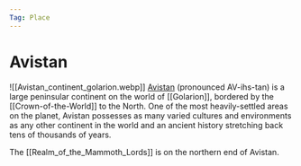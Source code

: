 ```yaml
---
Tag: Place
---
```

# Avistan
![[Avistan_continent_golarion.webp]]
[Avistan](https://pathfinderwiki.com/wiki/Avistan) (pronounced AV-ihs-tan) is a large peninsular continent on the world of [[Golarion]], bordered by the [[Crown-of-the-World]] to the North. One of the most heavily-settled areas on the planet, Avistan possesses as many varied cultures and environments as any other continent in the world and an ancient history stretching back tens of thousands of years. 

The [[Realm_of_the_Mammoth_Lords]] is on the northern end of Avistan. 